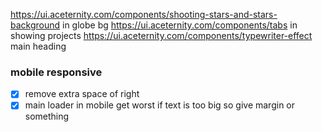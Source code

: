 https://ui.aceternity.com/components/shooting-stars-and-stars-background in globe bg
https://ui.aceternity.com/components/tabs in showing projects
https://ui.aceternity.com/components/typewriter-effect main heading

### mobile responsive
- [x] remove extra space of right
- [x] main loader in mobile get worst if text is too big so give margin or something